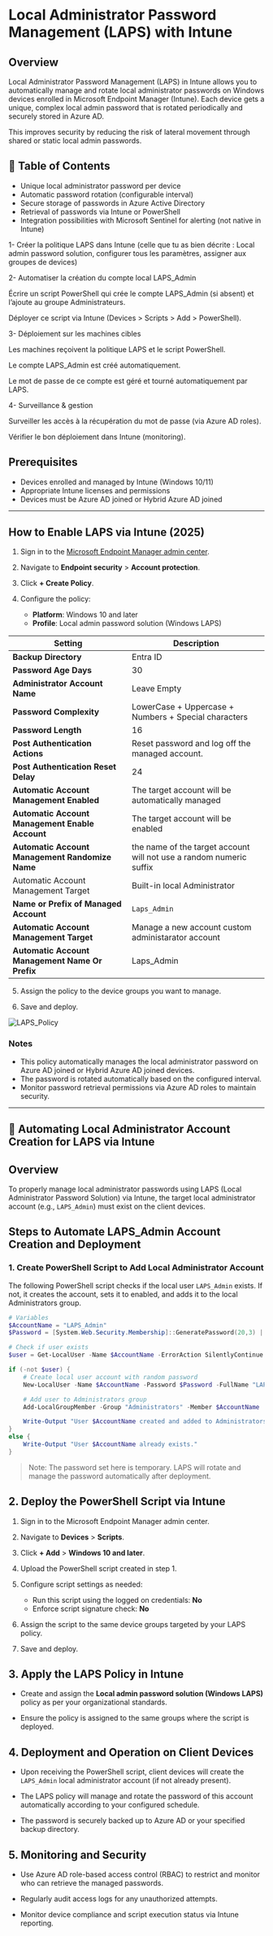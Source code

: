 # Local Administrator Password Management (LAPS) with Intune

## Overview

Local Administrator Password Management (LAPS) in Intune allows you to automatically manage and rotate local administrator passwords on Windows devices enrolled in Microsoft Endpoint Manager (Intune). Each device gets a unique, complex local admin password that is rotated periodically and securely stored in Azure AD.

This improves security by reducing the risk of lateral movement through shared or static local admin passwords.

## 📘 Table of Contents

- Unique local administrator password per device
- Automatic password rotation (configurable interval)
- Secure storage of passwords in Azure Active Directory
- Retrieval of passwords via Intune or PowerShell
- Integration possibilities with Microsoft Sentinel for alerting (not native in Intune)

1- Créer la politique LAPS dans Intune
(celle que tu as bien décrite : Local admin password solution, configurer tous les paramètres, assigner aux groupes de devices)

2- Automatiser la création du compte local LAPS_Admin

Écrire un script PowerShell qui crée le compte LAPS_Admin (si absent) et l’ajoute au groupe Administrateurs.

Déployer ce script via Intune (Devices > Scripts > Add > PowerShell).

3- Déploiement sur les machines cibles

Les machines reçoivent la politique LAPS et le script PowerShell.

Le compte LAPS_Admin est créé automatiquement.

Le mot de passe de ce compte est géré et tourné automatiquement par LAPS.

4- Surveillance & gestion

Surveiller les accès à la récupération du mot de passe (via Azure AD roles).

Vérifier le bon déploiement dans Intune (monitoring).

## Prerequisites

- Devices enrolled and managed by Intune (Windows 10/11)
- Appropriate Intune licenses and permissions
- Devices must be Azure AD joined or Hybrid Azure AD joined

---

## How to Enable LAPS via Intune (2025)

1. Sign in to the [Microsoft Endpoint Manager admin center](https://endpoint.microsoft.com).

2. Navigate to **Endpoint security** > **Account protection**.

3. Click **+ Create Policy**.

4. Configure the policy:
   - **Platform**: Windows 10 and later
   - **Profile**: Local admin password solution (Windows LAPS)

| Setting                                          | Description                                                                                             
|--------------------------------------------------|----------------------------------------------------------------------------------------------------------
| **Backup Directory**                             | Entra ID                                                                                                 |
| **Password Age Days**                            | 30                                                                                                        |
| **Administrator Account Name**                   | Leave Empty                                                                                              | 
| **Password Complexity**                          | LowerCase + Uppercase + Numbers + Special characters                                                     | 
| **Password Length**                              | 16                                                                                                       | 
| **Post Authentication Actions**                  | Reset password and log off the managed account.                                                          | 
| **Post Authentication Reset Delay**              | 24                                                                                                       |
| **Automatic Account Management Enabled**         | The target account will be automatically managed                                                         | 
| **Automatic Account Management Enable Account**  | The target account will be enabled                                                                       | 
| **Automatic Account Management Randomize Name**  | the name of the target account will not use a random numeric suffix                                      | 
| Automatic Account Management Target              | Built-in local Administrator                                                                             | 
| **Name or Prefix of Managed Account**            | `Laps_Admin`                                                                           | 
| **Automatic Account Management Target**          | Manage a new account custom administarator account                                                       | 
| **Automatic Account Management Name Or Prefix**  |  Laps_Admin                                                                                              | 

5. Assign the policy to the device groups you want to manage.

6. Save and deploy.

![LAPS_Policy](https://github.com/AliChoukatli/CyberShield-Enterprise/blob/main/05_Zero_Trust_%26_Security_Hardening/Screenshots/LAPS_Policy.png)


### Notes

- This policy automatically manages the local administrator password on Azure AD joined or Hybrid Azure AD joined devices.
- The password is rotated automatically based on the configured interval.
- Monitor password retrieval permissions via Azure AD roles to maintain security.


---

## 🔐 Automating Local Administrator Account Creation for LAPS via Intune

## Overview

To properly manage local administrator passwords using LAPS (Local Administrator Password Solution) via Intune, the target local administrator account (e.g., `LAPS_Admin`) must exist on the client devices. 

## Steps to Automate LAPS_Admin Account Creation and Deployment

### 1. Create PowerShell Script to Add Local Administrator Account

The following PowerShell script checks if the local user `LAPS_Admin` exists. If not, it creates the account, sets it to enabled, and adds it to the local Administrators group.

```powershell
# Variables
$AccountName = "LAPS_Admin"
$Password = [System.Web.Security.Membership]::GeneratePassword(20,3) | ConvertTo-SecureString -AsPlainText -Force

# Check if user exists
$user = Get-LocalUser -Name $AccountName -ErrorAction SilentlyContinue

if (-not $user) {
    # Create local user account with random password
    New-LocalUser -Name $AccountName -Password $Password -FullName "LAPS Managed Admin Account" -Description "Account managed by LAPS via Intune" -PasswordNeverExpires $true -AccountNeverExpires $true

    # Add user to Administrators group
    Add-LocalGroupMember -Group "Administrators" -Member $AccountName

    Write-Output "User $AccountName created and added to Administrators group."
}
else {
    Write-Output "User $AccountName already exists."
}
```
> Note: The password set here is temporary. LAPS will rotate and manage the password automatically after deployment.

## 2. Deploy the PowerShell Script via Intune

1. Sign in to the Microsoft Endpoint Manager admin center.

2. Navigate to **Devices** > **Scripts**.

3. Click **+ Add** > **Windows 10 and later**.

4. Upload the PowerShell script created in step 1.

5. Configure script settings as needed:  
   - Run this script using the logged on credentials: **No**  
   - Enforce script signature check: **No**

6. Assign the script to the same device groups targeted by your LAPS policy.

7. Save and deploy.


## 3. Apply the LAPS Policy in Intune

- Create and assign the **Local admin password solution (Windows LAPS)** policy as per your organizational standards.

- Ensure the policy is assigned to the same groups where the script is deployed.


## 4. Deployment and Operation on Client Devices

- Upon receiving the PowerShell script, client devices will create the `LAPS_Admin` local administrator account (if not already present).

- The LAPS policy will manage and rotate the password of this account automatically according to your configured schedule.

- The password is securely backed up to Azure AD or your specified backup directory.


## 5. Monitoring and Security

- Use Azure AD role-based access control (RBAC) to restrict and monitor who can retrieve the managed passwords.

- Regularly audit access logs for any unauthorized attempts.

- Monitor device compliance and script execution status via Intune reporting.
